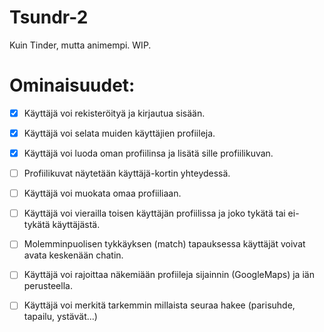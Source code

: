 # Tsundr-2
Kuin Tinder, mutta animempi. WIP.

# Ominaisuudet:

- [x] Käyttäjä voi rekisteröityä ja kirjautua sisään.
- [x] Käyttäjä voi selata muiden käyttäjien profiileja.
- [x] Käyttäjä voi luoda oman profiilinsa ja lisätä sille profiilikuvan.
- [ ] Profiilikuvat näytetään käyttäjä-kortin yhteydessä.
- [ ] Käyttäjä voi muokata omaa profiiliaan.
- [ ] Käyttäjä voi vierailla toisen käyttäjän profiilissa ja joko tykätä tai ei-tykätä käyttäjästä. 
- [ ] Molemminpuolisen tykkäyksen (match) tapauksessa käyttäjät voivat avata keskenään chatin.
- [ ] Käyttäjä voi rajoittaa näkemiään profiileja sijainnin (GoogleMaps) ja iän perusteella.
- [ ] Käyttäjä voi merkitä tarkemmin millaista seuraa hakee (parisuhde, tapailu, ystävät...)


